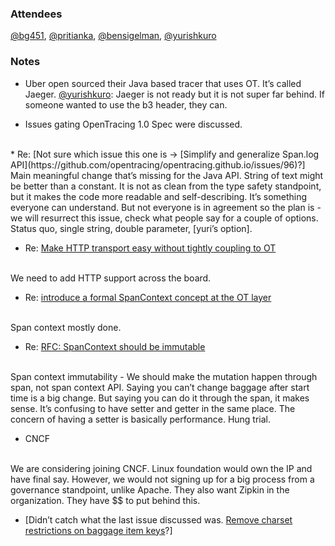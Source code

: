 ### Attendees 
[@bg451](https://github.com/bg451), [@pritianka](https://github.com/pritianka), [@bensigelman](https://github.com/bensigelman), [@yurishkuro](https://github.com/yurishkuro)

### Notes
* Uber open sourced their Java based tracer that uses OT. It’s called Jaeger. [@yurishkuro](https://github.com/yurishkuro): Jaeger is not ready but it is not super far behind. If someone wanted to use the b3 header, they can. 

* Issues gating OpenTracing 1.0 Spec were discussed.
<br />
* Re: [Not sure which issue this one is -> [Simplify and generalize Span.log API](https://github.com/opentracing/opentracing.github.io/issues/96)?]
<br />
Main meaningful change that’s missing for the Java API. String of text might be better than a constant. It is not as clean from the type safety standpoint, but it makes the code more readable and self-describing. It’s something everyone can understand. But not everyone is in agreement so the plan is - we will resurrect this issue, check what people say for a couple of options. Status quo, single string, double parameter, [yuri’s option]. 

* Re: [Make HTTP transport easy without tightly coupling to OT](https://github.com/opentracing/opentracing.github.io/issues/98) 
<br />
We need to add HTTP support across the board. 

* Re: [introduce a formal SpanContext concept at the OT layer](https://github.com/opentracing/opentracing.github.io/issues/99) 
<br />
Span context mostly done. 

* Re: [RFC: SpanContext should be immutable](https://github.com/opentracing/opentracing.github.io/issues/106)
<br />
Span context immutability - We should make the mutation happen through span, not span context API. Saying you can’t change baggage after start time is a big change. But saying you can do it through the span, it makes sense. It’s confusing to have setter and getter in the same place. The concern of having a setter is basically performance. Hung trial.

* CNCF 
<br />
We are considering joining CNCF. Linux foundation would own the IP and have final say. However, we would not signing up for a big process from a governance standpoint, unlike Apache. They also want Zipkin in the organization. They have $$ to put behind this. 

* [Didn’t catch what the last issue discussed was. [Remove charset restrictions on baggage item keys](https://github.com/opentracing/opentracing.github.io/issues/95)?]
